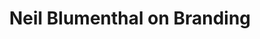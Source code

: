 ---
title: "Neil Blumenthal on Branding"
institution: LinkedIn
image: "./linkedin.png"
dateCompleted: "2016-09-01"
---
